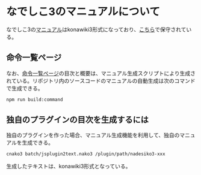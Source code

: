 # なでしこ3のマニュアルについて

なでしこ3の[マニュアル](https://nadesi.com/v3/doc/)はkonawiki3形式になっており、[こちら](https://github.com/kujirahand/nadesiko3doc)で保守されている。

## 命令一覧ページ

なお、[命令一覧ページ](https://nadesi.com/v3/doc/index.php?%E5%91%BD%E4%BB%A4%E4%B8%80%E8%A6%A7%2F%E6%A9%9F%E8%83%BD%E9%A0%86)の目次と概要は、マニュアル生成スクリプトにより生成されている。リポジトリ内のソースコードのマニュアルの自動生成は次のコマンドで生成できる。

```sh
npm run build:command
```

## 独自のプラグインの目次を生成するには

独自のプラグインを作った場合、マニュアル生成機能を利用して、独自のマニュアルを生成できる。

```sh
cnako3 batch/jsplugin2text.nako3 /plugin/path/nadesiko3-xxx
```

生成したテキストは、konawiki3形式となっている。
